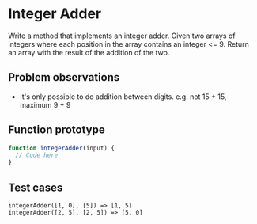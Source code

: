 # Integer Adder

Write a method that implements an integer adder. Given two arrays of integers where each position in the array contains an integer
<= 9. Return an array with the result of the addition of the two.

## Problem observations
- It's only possible to do addition between digits. e.g. not 15 + 15, maximum 9 + 9

## Function prototype
```javascript
function integerAdder(input) {
  // Code here
}
```

## Test cases
```
integerAdder([1, 0], [5]) => [1, 5]
integerAdder([2, 5], [2, 5]) => [5, 0]
```
